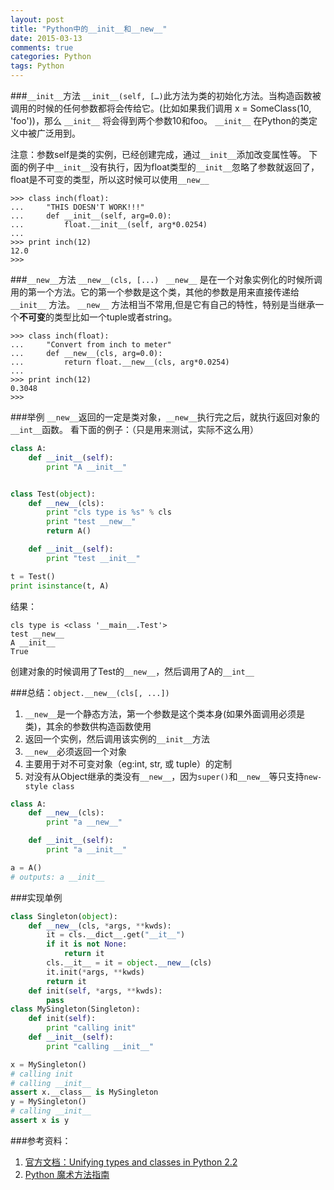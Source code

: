 ```yaml
---
layout: post
title: "Python中的__init__和__new__"
date: 2015-03-13
comments: true
categories: Python
tags: Python
---
```

###`__init__`方法
`__init__(self, […)`此方法为类的初始化方法。当构造函数被调用的时候的任何参数都将会传给它。(比如如果我们调用 x = SomeClass(10, 'foo'))，那么 `__init__` 将会得到两个参数10和foo。 `__init__` 在Python的类定义中被广泛用到。

注意：参数self是类的实例，已经创建完成，通过`__init__`添加改变属性等。
下面的例子中`__init__`没有执行，因为float类型的`__init__`忽略了参数就返回了，float是不可变的类型，所以这时候可以使用`__new__`

    >>> class inch(float):
    ...     "THIS DOESN'T WORK!!!"
    ...     def __init__(self, arg=0.0):
    ...         float.__init__(self, arg*0.0254)
    ...
    >>> print inch(12)
    12.0
    >>> 

###`__new__`方法
`__new__(cls, [...) ` `__new__` 是在一个对象实例化的时候所调用的第一个方法。它的第一个参数是这个类，其他的参数是用来直接传递给 `__init__` 方法。 `__new__` 方法相当不常用,但是它有自己的特性，特别是当继承一个**不可变**的类型比如一个tuple或者string。

    >>> class inch(float):
    ...     "Convert from inch to meter"
    ...     def __new__(cls, arg=0.0):
    ...         return float.__new__(cls, arg*0.0254)
    ...
    >>> print inch(12)
    0.3048
    >>>

###举例
`__new__`返回的一定是类对象，`__new__`执行完之后，就执行返回对象的`__int__`函数。
看下面的例子：（只是用来测试，实际不这么用）

```python
class A:
    def __init__(self):
        print "A __init__"


class Test(object):
    def __new__(cls):
        print "cls type is %s" % cls
        print "test __new__"
        return A()

    def __init__(self):
        print "test __init__"

t = Test()
print isinstance(t, A)
```

结果：

    cls type is <class '__main__.Test'>
    test __new__
    A __init__
    True

创建对象的时候调用了Test的`__new__`，然后调用了A的`__int__`

###总结：`object.__new__(cls[, ...])`

1. `__new__`是一个静态方法，第一个参数是这个类本身(如果外面调用必须是类)，其余的参数供构造函数使用
2. 返回一个实例，然后调用该实例的`__init__`方法
3. `__new__`必须返回一个对象
4. 主要用于对不可变对象（eg:int, str, 或 tuple）的定制
5. 对没有从Object继承的类没有`__new__`，因为`super()`和`__new__`等只支持`new-style class`

```python
class A:
    def __new__(cls):
        print "a __new__"

    def __init__(self):
        print "a __init__"

a = A()
# outputs: a __init__ 
```

###实现单例

```python
class Singleton(object):
    def __new__(cls, *args, **kwds):
        it = cls.__dict__.get("__it__")
        if it is not None:
            return it
        cls.__it__ = it = object.__new__(cls)
        it.init(*args, **kwds)
        return it
    def init(self, *args, **kwds):
        pass
class MySingleton(Singleton):
    def init(self):
        print "calling init"
    def __init__(self):
        print "calling __init__"

x = MySingleton()
# calling init
# calling __init__
assert x.__class__ is MySingleton
y = MySingleton()
# calling __init__
assert x is y
```

###参考资料：
1. [官方文档：Unifying types and classes in Python 2.2](https://www.python.org/download/releases/2.2/descrintro/#cooperation)
2. [Python 魔术方法指南](http://pycoders-weekly-chinese.readthedocs.org/en/latest/issue6/a-guide-to-pythons-magic-methods.html)